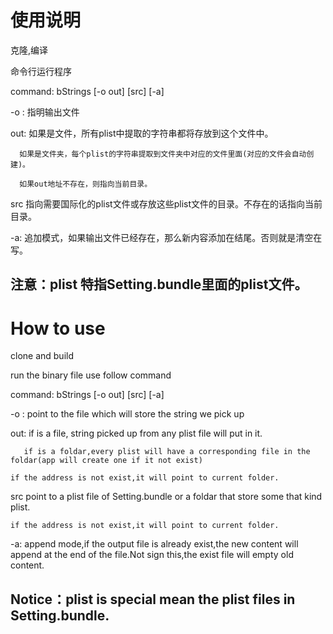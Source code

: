 使用说明
=============

克隆,编译

命令行运行程序

command: bStrings [-o out] [src]  [-a]

-o :  指明输出文件

out:  如果是文件，所有plist中提取的字符串都将存放到这个文件中。

      如果是文件夹，每个plist的字符串提取到文件夹中对应的文件里面(对应的文件会自动创建)。

      如果out地址不存在，则指向当前目录。

src   指向需要国际化的plist文件或存放这些plist文件的目录。不存在的话指向当前目录。

-a:   追加模式，如果输出文件已经存在，那么新内容添加在结尾。否则就是清空在写。

注意：plist 特指Setting.bundle里面的plist文件。
----

How to use
=============

clone and build

run the binary file use follow command

command: bStrings [-o out] [src]  [-a]

-o :   point to the file which will store the string we pick up

out:   if is a file, string picked up from any plist file will put in it.

       if is a foldar,every plist will have a corresponding file in the foldar(app will create one if it not exist)

	if the address is not exist,it will point to current folder.

src   point to a plist file of Setting.bundle or a foldar that store some that kind plist.

	if the address is not exist,it will point to current folder.

-a:   append mode,if the output file is already exist,the new content will append at the end of the file.Not sign this,the exist file will empty old content.

Notice：plist is special mean the plist files in Setting.bundle.
------

